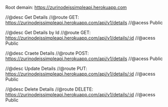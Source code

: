 Root demain: https://zurinodejssimpleapi.herokuapp.com

//@desc Get Details
//@route GET: https://zurinodejssimpleapi.herokuapp.com/api/v1/details
//@acess Public

//@desc Get Details by Id
//@route GET: https://zurinodejssimpleapi.herokuapp.com/api/v1/details/:id
//@acess Public

//@desc Craete Details
//@route POST: https://zurinodejssimpleapi.herokuapp.com/api/v1/details
//@acess Public

//@desc Update Details
//@route PUT: https://zurinodejssimpleapi.herokuapp.com/api/v1/details/:id
//@acess Public

//@desc Delete Details
//@route DELETE: https://zurinodejssimpleapi.herokuapp.com/api/v1/details/:id
//@acess Public
